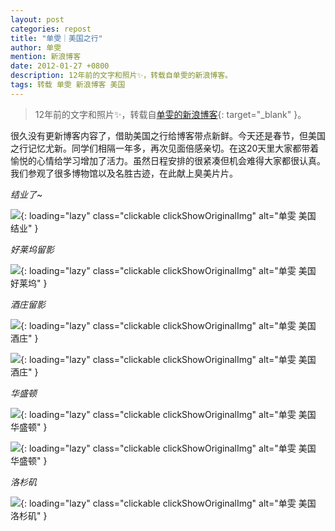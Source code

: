 ```yaml
---
layout: post
categories: repost
title: "单雯｜美国之行"
author: 单雯
mention: 新浪博客
date: 2012-01-27 +0800
description: 12年前的文字和照片✨，转载自单雯的新浪博客。
tags: 转载 单雯 新浪博客 美国
---
```


> 12年前的文字和照片✨，转载自[单雯的新浪博客](https://blog.sina.com.cn/s/blog_5a28c0e60100x49o.html){: target="_blank" }。

很久没有更新博客内容了，借助美国之行给博客带点新鲜。今天还是春节，但美国之行记忆尤新。同学们相隔一年多，再次见面倍感亲切。在这20天里大家都带着愉悦的心情给学习增加了活力。虽然日程安排的很紧凑但机会难得大家都很认真。我们参观了很多博物馆以及名胜古迹，在此献上臭美片片。

*结业了~*

![](https://apqx.oss-cn-hangzhou.aliyuncs.com/blog/repost/20120127/shanwen_us_01.jpg){: loading="lazy" class="clickable clickShowOriginalImg" alt="单雯 美国 结业" }

*好莱坞留影*

![](https://apqx.oss-cn-hangzhou.aliyuncs.com/blog/repost/20120127/shanwen_us_02.jpg){: loading="lazy" class="clickable clickShowOriginalImg" alt="单雯 美国 好莱坞" }

*酒庄留影*

![](https://apqx.oss-cn-hangzhou.aliyuncs.com/blog/repost/20120127/shanwen_us_03.jpg){: loading="lazy" class="clickable clickShowOriginalImg" alt="单雯 美国 酒庄" }

![](https://apqx.oss-cn-hangzhou.aliyuncs.com/blog/repost/20120127/shanwen_us_04.jpg){: loading="lazy" class="clickable clickShowOriginalImg" alt="单雯 美国 酒庄" }

*华盛顿*

![](https://apqx.oss-cn-hangzhou.aliyuncs.com/blog/repost/20120127/shanwen_us_05.jpg){: loading="lazy" class="clickable clickShowOriginalImg" alt="单雯 美国 华盛顿" }

![](https://apqx.oss-cn-hangzhou.aliyuncs.com/blog/repost/20120127/shanwen_us_06.jpg){: loading="lazy" class="clickable clickShowOriginalImg" alt="单雯 美国 华盛顿" }

*洛杉矶*

![](https://apqx.oss-cn-hangzhou.aliyuncs.com/blog/repost/20120127/shanwen_us_07.jpg){: loading="lazy" class="clickable clickShowOriginalImg" alt="单雯 美国 洛杉矶" }
